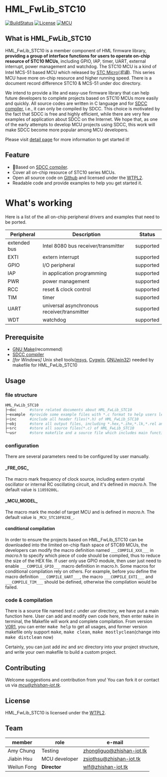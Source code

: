 # HML_FwLib_STC10
[![BuildStatus](https://img.shields.io/badge/build-passing-brightgreen.svg)](https://hw.zhishan-iot.tk/page/hml/detail/fwlib_stc10.html)
[![License](https://img.shields.io/badge/license-WTFPL2-blue.svg)](http://wtfpl2.com/)
[![MCU](https://img.shields.io/badge/mcu-stc10-orange.svg)](http://www.stcmcu.com/)
## What is HML_FwLib_STC10
HML_FwLib_STC10 is a member component of HML firmware library, **providing a group of interface functions for users to operate on-chip resource of STC10 MCUs**, including GPIO, IAP, timer, UART, external interrupt, power management and watchdog. The STC10 MCU is a kind of Intel MCS-51 based MCU which released by [STC Micro](http://www.stcmcu.com/)(*宏晶*). This series MCU have more on-chip resource and higher running speed. There is a document record difference STC10 & MCS-51 under doc directory.

We intend to provide a lite and easy-use firmware library that can help future developers to complete projects based on STC10 MCUs more easily and quickly. All source codes are written in C language and for [SDCC compiler](http://sdcc.sourceforge.net/), i.e., it can only be compiled by SDCC. This choice is motivated by the fact that SDCC is free and highly efficient, while there are very few examples of application about SDCC on the Internet. We hope that, as one of the early attempts to develop MCU projects using SDCC, this work will make SDCC become more popular among MCU developers.<br>

Please visit [detail page](https://hw.zhishan-iot.tk/page/hml/detail/fwlib_stc10.html) for more information to get started it!

## Feature
+ :dart:Based on [SDCC compiler](http://sdcc.sourceforge.net/).
+ Cover all on-chip resource of STC10 series MCUs.
+ Open all source code on [Github](https://github.com) and licensed under the [WTPL2](http://wtfpl2.com/).
+ Readable code and provide examples to help you get started it.

# What's working
Here is a list of the all on-chip peripheral drivers and examples that need to be ported.

| Peripheral | Description | Status |
| --- | --- | --- |
| extended bus | Intel 8080 bus receiver/transmitter | supported |
| EXTI | extern interrupt | supported |
| GPIO | I/O peripheral | supported  |
| IAP | in application programming | supported |
| PWR | power management | supported |
| RCC | reset & clock control | supported |
| TIM | timer | supported |
| UART | universal asynchronous receiver/transmitter | supported |
| WDT | watchdog | supported |

## Prerequisite
+ [GNU Make](http://www.gnu.org/software/make/manual/make.html)(recommend)
+ [SDCC compiler](http://sdcc.sourceforge.net/)
+ *\[for Windows\]* Unix shell tools([msys](http://www.mingw.org/wiki/MSYS), [Cygwin](http://www.cygwin.com/), [GNUwin32](http://gnuwin32.sourceforge.net/)) needed by makefile for HML_FwLib_STC10

## Usage
### file structure
```bash
HML_FwLib_STC10
├─doc      #store related documents about HML_FwLib_STC10
├─example  #provide some example files with *.c format to help users learn about HML_FwLib_STC10
├─inc      #include all header files(*.h) of HML_FwLib_STC10
├─obj      #store all output files, including *.hex,*.ihx,*.lk,*.rel and others during compilation
├─src      #store all source files(*.c) of HML_FwLib_STC10
└─usr      #store makefile and a source file which includes main function
```
### configuration
There are several parameters need to be configured by user manually.
#### \_FRE\_OSC\_
The macro mark frequency of clock source, including extern crystal oscillator or internal RC oscillating circuit, and it's defined in *macro.h*. The default value is `11059200L`.
#### \_MCU\_MODEL\_
The macro mark the model of target MCU and is defined in *macro.h*. The default value is `_MCU_STC10F02XE_`.
#### conditional compilation
In order to ensure the projects based on HML_FwLib_STC10 can be downloaded into the limited on-chip flash space of STC89 MCUs, the developers can modify the macro definition named `___COMPILE_XXX___` in *macro.h* to specify which piece of code should be compiled, thus to reduce the size of the HEX file. If user only use GPIO module, then user just need to enable `___COMPILE_GPIO___` macro definition in macro.h. Some macros for conditional compilation rely on others. For example, before you define the macro definition `___COMPILE_UART___`, the macro `___COMPILE_EXTI___` and `___COMPILE_TIM___` should be defined, otherwise the compilation would be failed.
### code & compilation
There is a source file named *test.c* under *usr* directory, we have put a main function here. User can add and modify own code here, then enter <kbd>make</kbd> in terminal, the Makefile will work and complete compilation. From version [V0R1](https://github.com/MCU-ZHISHAN-IoT/HML_FwLib_STC10/releases/tag/v0.0.1), you can enter <kbd>make help</kbd> to get all usages, and former version makefile only support <kbd>make</kbd>, <kbd>make clean</kbd>, <kbd>make mostlyclean</kbd>(change into <kbd>make distclean</kbd> now)

Certainly, you can just add *inc* and *src* directory into your project structure, and write your own makefile to build a custom project. 

## Contributing
Welcome suggestions and contribution from you! You can fork it or contact us via *[mcu@zhishan-iot.tk](mailto:mcu@zhishan-iot.tk)*.

## License
HML_FwLib_STC10 is licensed under the [WTPL2](http://wtfpl2.com/).

##  Team

|member        | role              |e-mail                        |
|--------------|-------------------|------------------------------|
| Amy Chung    | Testing           |[zhongliguo@zhishan-iot.tk](mailto:zhongliguo@zhishan-iot.tk) |
| Jiabin Hsu   | MCU developer     |[zsiothsu@zhishan-iot.tk](mailto:zsiothsu@zhishan-iot.tk) |
| Weilun Fong  | **Director**      |[wlf@zhishan-iot.tk](mailto:wlf@zhishan-iot.tk) |

